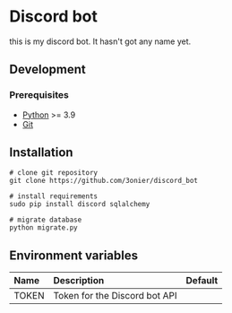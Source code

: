 # Discord bot

this is my discord bot. It hasn't got any name yet.

## Development

### Prerequisites

- [Python](https://www.python.org/) >= 3.9
- [Git](https://git-scm.com/)

## Installation 

```
# clone git repository
git clone https://github.com/3onier/discord_bot

# install requirements
sudo pip install discord sqlalchemy

# migrate database
python migrate.py

```

## Environment variables

| Name      | Description | Default |
|:----------|:------------|:--------|
|TOKEN      |Token for the Discord bot API|     |